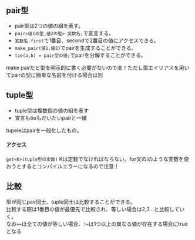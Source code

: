## pair型

- pair型は2つの値の組を表す。
- `pair<値1の型,値2の型> 変数名;`で宣言する。
- `変数名.first`で1番目、secondで2番目の値にアクセスできる。
- `make_pair(値1,値2)`でpairを生成することができる。
- `tie(a,b) = pair型の値;`でpairを分解することができる。

make pairだと型を明示的に書く必要がないので楽！ただし型エイリアスを用いてpairの型に簡単な名前を付ける場合は別


## tuple型

- tuple型は複数個の値の組を表す
- 宣言もtieもだいたいpairと一緒


tupeleはpairを一般化したもの。

#### アクセス

`get<K>(tuple型の変数)`
Kは定数でなければならない。for文のiのような変数を使おうとするとコンパイルエラーになるので注意！

## 比較

型が同じpair同士、tuple同士は比較することができる。  
比較する際は1番目の値が最優先で比較され、等しい場合は2,3...と比較していく。  
なお`==`は全ての値が等しい場合、`!=`は1つ以上の異なる値が存在する場合にtrueとなる
